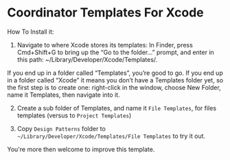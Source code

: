 # Coordinator Templates For Xcode

How To Install it:
1. Navigate to where Xcode stores its templates: In Finder, press Cmd+Shift+G to bring up the “Go to the folder…” prompt, and enter in this path: ~/Library/Developer/Xcode/Templates/.

If you end up in a folder called “Templates”, you’re good to go. If you end up in a folder called “Xcode” it means you don’t have a Templates folder yet, so the first step is to create one: right-click in the window, choose New Folder, name it Templates, then navigate into it.

2. Create a sub folder of Templates, and name it `File Templates`, for files templates (versus to `Project Templates`)

3. Copy `Design Patterns` folder to `~/Library/Developer/Xcode/Templates/File Templates` to try it out. 

You're more then welcome to improve this template.
